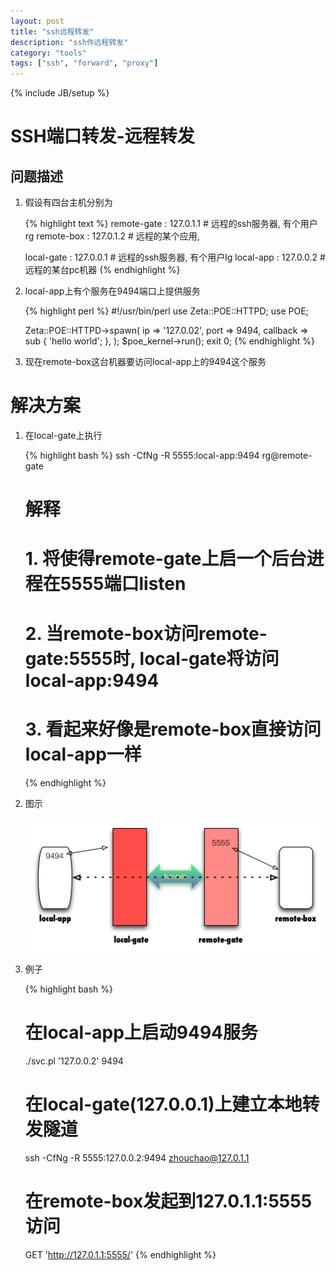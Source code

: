 ```yaml
---
layout: post
title: "ssh远程转发"
description: "ssh作远程转发"
category: "tools"
tags: ["ssh", "forward", "proxy"]
---
```


{% include JB/setup %}

# SSH端口转发-远程转发

## 问题描述
1. 假设有四台主机分别为

   {% highlight text %} 
   remote-gate : 127.0.1.1  # 远程的ssh服务器, 有个用户rg
   remote-box  : 127.0.1.2  # 远程的某个应用, 
   
   local-gate  : 127.0.0.1  # 远程的ssh服务器, 有个用户lg
   local-app   : 127.0.0.2  # 远程的某台pc机器
   {% endhighlight %} 
   
2. local-app上有个服务在9494端口上提供服务

   {% highlight perl %} 
   #!/usr/bin/perl
   use Zeta::POE::HTTPD;
   use POE;

   Zeta::POE::HTTPD->spawn( 
       ip       => '127.0.02',
       port     => 9494, 
       callback => sub { 'hello world'; },
   );
   $poe_kernel->run();
   exit 0;
   {% endhighlight %} 
   

   
3. 现在remote-box这台机器要访问local-app上的9494这个服务

# 解决方案
1. 在local-gate上执行

   {% highlight bash %} 
   ssh -CfNg -R 5555:local-app:9494 rg@remote-gate
   # 解释
   # 1. 将使得remote-gate上启一个后台进程在5555端口listen
   # 2. 当remote-box访问remote-gate:5555时, local-gate将访问local-app:9494
   # 3. 看起来好像是remote-box直接访问local-app一样
   {% endhighlight %} 

2. 图示

   ![remote-box---->remote-gate:5555===隧道====local-gate----->local-app:9494](assets/images/remote_proxy.png)

3. 例子
  
   {% highlight bash %} 
   # 在local-app上启动9494服务
   ./svc.pl '127.0.0.2' 9494

   # 在local-gate(127.0.0.1)上建立本地转发隧道
   ssh -CfNg -R 5555:127.0.0.2:9494 zhouchao@127.0.1.1

   # 在remote-box发起到127.0.1.1:5555访问
   GET 'http://127.0.1.1:5555/'
   {% endhighlight %} 


